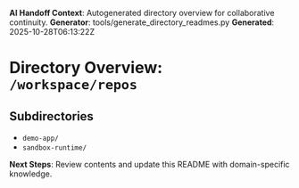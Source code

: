 <!-- AI-Handoff:START -->
**AI Handoff Context**: Autogenerated directory overview for collaborative continuity.
**Generator**: tools/generate_directory_readmes.py
**Generated**: 2025-10-28T06:13:22Z
<!-- AI-Handoff:END -->

# Directory Overview: `/workspace/repos`

## Subdirectories
- `demo-app/`
- `sandbox-runtime/`

<!-- AI-Handoff:FOOTER-START -->
**Next Steps**: Review contents and update this README with domain-specific knowledge.
<!-- AI-Handoff:FOOTER-END -->
